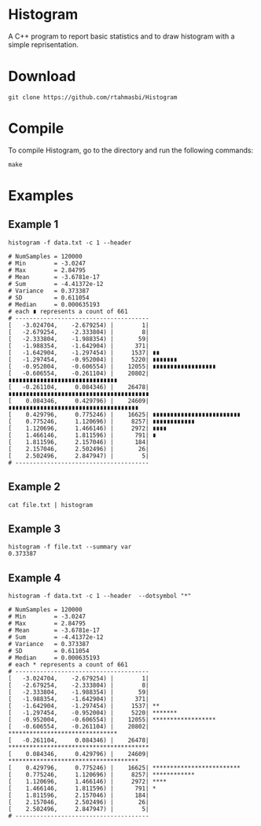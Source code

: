 
# Histogram
A C++ program to report basic statistics and to draw histogram with a simple reprisentation.


# Download
    git clone https://github.com/rtahmasbi/Histogram


# Compile
To compile Histogram, go to the directory and run the following commands:

    make


# Examples
## Example 1
```
histogram -f data.txt -c 1 --header
```

```
# NumSamples = 120000
# Min        = -3.0247
# Max        = 2.84795
# Mean       = -3.6781e-17
# Sum        = -4.41372e-12
# Variance   = 0.373387
# SD         = 0.611054
# Median     = 0.000635193
# each ∎ represents a count of 661
# --------------------------------------
[   -3.024704,    -2.679254) |        1| 
[   -2.679254,    -2.333804) |        8| 
[   -2.333804,    -1.988354) |       59| 
[   -1.988354,    -1.642904) |      371| 
[   -1.642904,    -1.297454) |     1537| ∎∎
[   -1.297454,    -0.952004) |     5220| ∎∎∎∎∎∎∎
[   -0.952004,    -0.606554) |    12055| ∎∎∎∎∎∎∎∎∎∎∎∎∎∎∎∎∎∎
[   -0.606554,    -0.261104) |    20802| ∎∎∎∎∎∎∎∎∎∎∎∎∎∎∎∎∎∎∎∎∎∎∎∎∎∎∎∎∎∎∎
[   -0.261104,     0.084346) |    26478| ∎∎∎∎∎∎∎∎∎∎∎∎∎∎∎∎∎∎∎∎∎∎∎∎∎∎∎∎∎∎∎∎∎∎∎∎∎∎∎∎
[    0.084346,     0.429796) |    24609| ∎∎∎∎∎∎∎∎∎∎∎∎∎∎∎∎∎∎∎∎∎∎∎∎∎∎∎∎∎∎∎∎∎∎∎∎∎
[    0.429796,     0.775246) |    16625| ∎∎∎∎∎∎∎∎∎∎∎∎∎∎∎∎∎∎∎∎∎∎∎∎∎
[    0.775246,     1.120696) |     8257| ∎∎∎∎∎∎∎∎∎∎∎∎
[    1.120696,     1.466146) |     2972| ∎∎∎∎
[    1.466146,     1.811596) |      791| ∎
[    1.811596,     2.157046) |      184| 
[    2.157046,     2.502496) |       26| 
[    2.502496,     2.847947) |        5| 
# --------------------------------------
```

## Example 2
    cat file.txt | histogram

## Example 3
    histogram -f file.txt --summary var
    0.373387

## Example 4
```
histogram -f data.txt -c 1 --header  --dotsymbol "*"

# NumSamples = 120000
# Min        = -3.0247
# Max        = 2.84795
# Mean       = -3.6781e-17
# Sum        = -4.41372e-12
# Variance   = 0.373387
# SD         = 0.611054
# Median     = 0.000635193
# each * represents a count of 661
# --------------------------------------
[   -3.024704,    -2.679254) |        1| 
[   -2.679254,    -2.333804) |        8| 
[   -2.333804,    -1.988354) |       59| 
[   -1.988354,    -1.642904) |      371| 
[   -1.642904,    -1.297454) |     1537| **
[   -1.297454,    -0.952004) |     5220| *******
[   -0.952004,    -0.606554) |    12055| ******************
[   -0.606554,    -0.261104) |    20802| *******************************
[   -0.261104,     0.084346) |    26478| ****************************************
[    0.084346,     0.429796) |    24609| *************************************
[    0.429796,     0.775246) |    16625| *************************
[    0.775246,     1.120696) |     8257| ************
[    1.120696,     1.466146) |     2972| ****
[    1.466146,     1.811596) |      791| *
[    1.811596,     2.157046) |      184| 
[    2.157046,     2.502496) |       26| 
[    2.502496,     2.847947) |        5| 
# --------------------------------------
```
